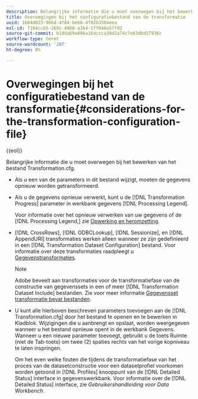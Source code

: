 ```yaml
---
description: Belangrijke informatie die u moet overwegen bij het bewerken van het bestand Transformation.cfg.
title: Overwegingen bij het configuratiebestand van de transformatie
uuid: 1b64d023-966d-4f84-beb6-4f02b3504eea
exl-id: 7164ccb5-269c-4968-a3b4-1ff046a57f92
source-git-commit: b1dda69a606a16dccca30d2a74c7e63dbd27936c
workflow-type: tm+mt
source-wordcount: '207'
ht-degree: 0%

---
```


# Overwegingen bij het configuratiebestand van de transformatie{#considerations-for-the-transformation-configuration-file}

{{eol}}

Belangrijke informatie die u moet overwegen bij het bewerken van het bestand Transformation.cfg.

* Als u een van de parameters in dit bestand wijzigt, moeten de gegevens opnieuw worden getransformeerd.
* Als u de gegevens opnieuw verwerkt, kunt u de [!DNL Transformation Progress] parameter in werkbank gegevens [!DNL Processing Legend].

   Voor informatie over het opnieuw verwerken van uw gegevens of de [!DNL Processing Legend,] zie [Opwerking en heromzetting](../../../home/c-dataset-const-proc/c-reproc-retrans/c-unst-reproc-retrans.md).

* [!DNL CrossRows], [!DNL ODBCLookup], [!DNL Sessionize], en [!DNL AppendURI] transformaties werken alleen wanneer ze zijn gedefinieerd in een [!DNL Transformation Dataset Configuration] bestand. Voor informatie over deze transformaties raadpleegt u [Gegevenstransformaties](../../../home/c-dataset-const-proc/c-data-trans/c-abt-transf.md).

   >[!NOTE]
   >
   >Adobe beveelt aan transformaties voor de transformatiefase van de constructie van gegevenssets in een of meer [!DNL Transformation Dataset Include] bestanden. Zie voor meer informatie [Gegevensset transformatie bevat bestanden](../../../home/c-dataset-const-proc/c-dataset-inc-files/c-types-dataset-inc-files/c-trans-dataset-inc-files.md#concept-c64aa78ed9ce40b8a0f4932c82ff5ace).

* U kunt alle hierboven beschreven parameters toevoegen aan de [!DNL Transformation.cfg] door het bestand te openen en te bewerken in Kladblok. Wijzigingen die u aanbrengt en opslaat, worden weergegeven wanneer u het bestand opnieuw opent in de werkbank Gegevens. Wanneer u een nieuwe parameter toevoegt, gebruikt u de toets Ruimte (niet de Tab-toets) om twee (2) spaties rechts van het vorige kopniveau te laten inspringen.

   Om het even welke fouten die tijdens de transformatiefase van het proces van de datasetconstructie voor een datasetprofiel voorkomen worden getoond in [!DNL Profiles] knooppunt van de [!DNL Detailed Status] interface in gegevenswerkbank. Voor informatie over de [!DNL Detailed Status] interface, zie *Gebruikershandleiding voor Data Workbench*.
